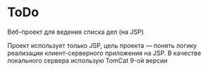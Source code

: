 # ToDo
Веб-проект для ведения списка дел (на JSP)

Проект использует только JSP, цель проекта — понять логику реализации клиент-серверного приложения на JSP. В качестве локального сервера использую TomCat 9-ой версии
